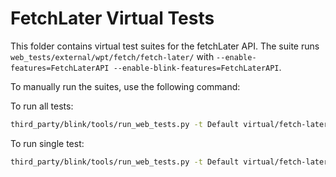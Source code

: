 # FetchLater Virtual Tests

This folder contains virtual test suites for the fetchLater API.
The suite runs `web_tests/external/wpt/fetch/fetch-later/` with
`--enable-features=FetchLaterAPI --enable-blink-features=FetchLaterAPI`.

To manually run the suites, use the following command:

To run all tests:

```bash
third_party/blink/tools/run_web_tests.py -t Default virtual/fetch-later/
```

To run single test:

```bash
third_party/blink/tools/run_web_tests.py -t Default virtual/fetch-later/external/wpt/fetch/fetch-later/basic.tentative.https.window.html
```
